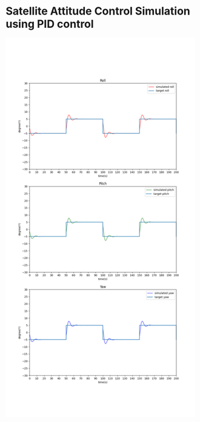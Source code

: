 # Satellite Attitude Control Simulation using PID control

<img src="./Result.png" width="500" height="1000">
